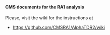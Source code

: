 #### CMS documents for the RA1 analysis

Please, visit the wiki for the instructions at
  * https://github.com/CMSRA1/AlphaTDR2/wiki
